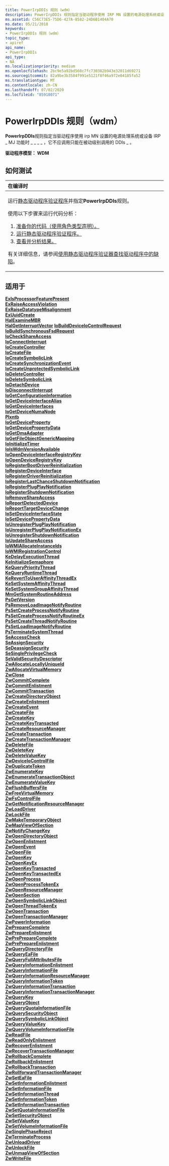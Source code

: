 ```yaml
---
title: PowerIrpDDIs 规则（wdm）
description: PowerIrpDDIs 规则指定当驱动程序使用 IRP MN 设置的电源处理系统或设备 IRP \_ MJ \_ 功能时 \_ \_ \_ ，它不应调用只能在被动级别调用的 DDIs \_ 。
ms.assetid: C56C73E5-75D6-427A-8582-24D6B1404A70
ms.date: 05/21/2018
keywords:
- PowerIrpDDIs 规则（wdm）
topic_type:
- apiref
api_name:
- PowerIrpDDIs
api_type:
- NA
ms.localizationpriority: medium
ms.openlocfilehash: 2bc9e5a92bd560c7fc730382b943e32011d69271
ms.sourcegitcommit: 82a9be3b3584f991e5121f8f46a972e04185fa52
ms.translationtype: MT
ms.contentlocale: zh-CN
ms.lasthandoff: 07/02/2020
ms.locfileid: "85918071"
---
```

# <a name="powerirpddis-rule-wdm"></a>PowerIrpDDIs 规则（wdm）


**PowerIrpDDIs**规则指定当驱动程序使用 irp MN 设置的电源处理系统或设备 IRP \_ MJ 功能时 \_ \_ \_ \_ ，它不应调用只能在被动级别调用的 DDIs \_ 。

**驱动程序模型： WDM**

<a name="how-to-test"></a>如何测试
-----------

<table>
<colgroup>
<col width="100%" />
</colgroup>
<thead>
<tr class="header">
<th align="left">在编译时</th>
</tr>
</thead>
<tbody>
<tr class="odd">
<td align="left"><p>运行<a href="https://docs.microsoft.com/windows-hardware/drivers/devtest/static-driver-verifier" data-raw-source="[Static Driver Verifier](https://docs.microsoft.com/windows-hardware/drivers/devtest/static-driver-verifier)">静态驱动程序验证程序</a>并指定<strong>PowerIrpDDIs</strong>规则。</p>
使用以下步骤来运行代码分析：
<ol>
<li><a href="https://docs.microsoft.com/windows-hardware/drivers/devtest/using-static-driver-verifier-to-find-defects-in-drivers#preparing-your-source-code" data-raw-source="[Prepare your code (use role type declarations).](https://docs.microsoft.com/windows-hardware/drivers/devtest/using-static-driver-verifier-to-find-defects-in-drivers#preparing-your-source-code)">准备你的代码（使用角色类型声明）。</a></li>
<li><a href="https://docs.microsoft.com/windows-hardware/drivers/devtest/using-static-driver-verifier-to-find-defects-in-drivers#running-static-driver-verifier" data-raw-source="[Run Static Driver Verifier.](https://docs.microsoft.com/windows-hardware/drivers/devtest/using-static-driver-verifier-to-find-defects-in-drivers#running-static-driver-verifier)">运行静态驱动程序验证程序。</a></li>
<li><a href="https://docs.microsoft.com/windows-hardware/drivers/devtest/using-static-driver-verifier-to-find-defects-in-drivers#viewing-and-analyzing-the-results" data-raw-source="[View and analyze the results.](https://docs.microsoft.com/windows-hardware/drivers/devtest/using-static-driver-verifier-to-find-defects-in-drivers#viewing-and-analyzing-the-results)">查看并分析结果。</a></li>
</ol>
<p>有关详细信息，请参阅<a href="https://docs.microsoft.com/windows-hardware/drivers/devtest/using-static-driver-verifier-to-find-defects-in-drivers" data-raw-source="[Using Static Driver Verifier to Find Defects in Drivers](https://docs.microsoft.com/windows-hardware/drivers/devtest/using-static-driver-verifier-to-find-defects-in-drivers)">使用静态驱动程序验证器查找驱动程序中的缺陷</a>。</p></td>
</tr>
</tbody>
</table>

<a name="applies-to"></a>适用于
----------

[**ExIsProcessorFeaturePresent**](https://docs.microsoft.com/windows-hardware/drivers/ddi/wdm/nf-wdm-exisprocessorfeaturepresent)  
[**ExRaiseAccessViolation**](https://docs.microsoft.com/windows-hardware/drivers/ddi/ntddk/nf-ntddk-exraiseaccessviolation)  
[**ExRaiseDatatypeMisalignment**](https://docs.microsoft.com/windows-hardware/drivers/ddi/ntddk/nf-ntddk-exraisedatatypemisalignment)  
[**ExUuidCreate**](https://docs.microsoft.com/windows-hardware/drivers/ddi/ntddk/nf-ntddk-exuuidcreate)  
[**HalExamineMBR**](https://docs.microsoft.com/windows-hardware/drivers/ddi/ntddk/nf-ntddk-halexaminembr)  
[**HalGetInterruptVector**](https://docs.microsoft.com/previous-versions/windows/hardware/drivers/ff546644(v=vs.85))  
[**IoBuildDeviceIoControlRequest**](https://docs.microsoft.com/windows-hardware/drivers/ddi/wdm/nf-wdm-iobuilddeviceiocontrolrequest)  
[**IoBuildSynchronousFsdRequest**](https://docs.microsoft.com/windows-hardware/drivers/ddi/wdm/nf-wdm-iobuildsynchronousfsdrequest)  
[**IoCheckShareAccess**](https://docs.microsoft.com/windows-hardware/drivers/ddi/wdm/nf-wdm-iocheckshareaccess)  
[**IoConnectInterrupt**](https://docs.microsoft.com/windows-hardware/drivers/ddi/wdm/nf-wdm-ioconnectinterrupt)  
[**IoCreateController**](https://docs.microsoft.com/windows-hardware/drivers/ddi/ntddk/nf-ntddk-iocreatecontroller)  
[**IoCreateFile**](https://docs.microsoft.com/windows-hardware/drivers/ddi/wdm/nf-wdm-iocreatefile)  
[**IoCreateSymbolicLink**](https://docs.microsoft.com/windows-hardware/drivers/ddi/wdm/nf-wdm-iocreatesymboliclink)  
[**IoCreateSynchronizationEvent**](https://docs.microsoft.com/windows-hardware/drivers/ddi/wdm/nf-wdm-iocreatesynchronizationevent)  
[**IoCreateUnprotectedSymbolicLink**](https://docs.microsoft.com/windows-hardware/drivers/ddi/wdm/nf-wdm-iocreateunprotectedsymboliclink)  
[**IoDeleteController**](https://docs.microsoft.com/windows-hardware/drivers/ddi/ntddk/nf-ntddk-iodeletecontroller)  
[**IoDeleteSymbolicLink**](https://docs.microsoft.com/windows-hardware/drivers/ddi/wdm/nf-wdm-iodeletesymboliclink)  
[**IoDetachDevice**](https://docs.microsoft.com/windows-hardware/drivers/ddi/wdm/nf-wdm-iodetachdevice)  
[**IoDisconnectInterrupt**](https://docs.microsoft.com/windows-hardware/drivers/ddi/wdm/nf-wdm-iodisconnectinterrupt)  
[**IoGetConfigurationInformation**](https://docs.microsoft.com/windows-hardware/drivers/ddi/ntddk/nf-ntddk-iogetconfigurationinformation)  
[**IoGetDeviceInterfaceAlias**](https://docs.microsoft.com/windows-hardware/drivers/ddi/wdm/nf-wdm-iogetdeviceinterfacealias)  
[**IoGetDeviceInterfaces**](https://docs.microsoft.com/windows-hardware/drivers/ddi/wdm/nf-wdm-iogetdeviceinterfaces)  
[**IoGetDeviceNumaNode**](https://docs.microsoft.com/windows-hardware/drivers/ddi/wdm/nf-wdm-iogetdevicenumanode)  
[**Plxntb**](https://docs.microsoft.com/windows-hardware/drivers/ddi/wdm/nf-wdm-iogetdeviceobjectpointer)  
[**IoGetDeviceProperty**](https://docs.microsoft.com/windows-hardware/drivers/ddi/wdm/nf-wdm-iogetdeviceproperty)  
[**IoGetDevicePropertyData**](https://docs.microsoft.com/windows-hardware/drivers/ddi/wdm/nf-wdm-iogetdevicepropertydata)  
[**IoGetDmaAdapter**](https://docs.microsoft.com/windows-hardware/drivers/ddi/wdm/nf-wdm-iogetdmaadapter)  
[**IoGetFileObjectGenericMapping**](https://docs.microsoft.com/windows-hardware/drivers/ddi/ntddk/nf-ntddk-iogetfileobjectgenericmapping)  
[**IoInitializeTimer**](https://docs.microsoft.com/windows-hardware/drivers/ddi/wdm/nf-wdm-ioinitializetimer)  
[**IoIsWdmVersionAvailable**](https://docs.microsoft.com/windows-hardware/drivers/ddi/wdm/nf-wdm-ioiswdmversionavailable)  
[**IoOpenDeviceInterfaceRegistryKey**](https://docs.microsoft.com/windows-hardware/drivers/ddi/wdm/nf-wdm-ioopendeviceinterfaceregistrykey)  
[**IoOpenDeviceRegistryKey**](https://docs.microsoft.com/windows-hardware/drivers/ddi/wdm/nf-wdm-ioopendeviceregistrykey)  
[**IoRegisterBootDriverReinitialization**](https://docs.microsoft.com/windows-hardware/drivers/ddi/ntddk/nf-ntddk-ioregisterbootdriverreinitialization)  
[**IoRegisterDeviceInterface**](https://docs.microsoft.com/windows-hardware/drivers/ddi/wdm/nf-wdm-ioregisterdeviceinterface)  
[**IoRegisterDriverReinitialization**](https://docs.microsoft.com/windows-hardware/drivers/ddi/ntddk/nf-ntddk-ioregisterdriverreinitialization)  
[**IoRegisterLastChanceShutdownNotification**](https://docs.microsoft.com/windows-hardware/drivers/ddi/wdm/nf-wdm-ioregisterlastchanceshutdownnotification)  
[**IoRegisterPlugPlayNotification**](https://docs.microsoft.com/windows-hardware/drivers/ddi/wdm/nf-wdm-ioregisterplugplaynotification)  
[**IoRegisterShutdownNotification**](https://docs.microsoft.com/windows-hardware/drivers/ddi/wdm/nf-wdm-ioregistershutdownnotification)  
[**IoRemoveShareAccess**](https://docs.microsoft.com/windows-hardware/drivers/ddi/wdm/nf-wdm-ioremoveshareaccess)  
[**IoReportDetectedDevice**](https://docs.microsoft.com/windows-hardware/drivers/ddi/ntddk/nf-ntddk-ioreportdetecteddevice)  
[**IoReportTargetDeviceChange**](https://docs.microsoft.com/windows-hardware/drivers/ddi/wdm/nf-wdm-ioreporttargetdevicechange)  
[**IoSetDeviceInterfaceState**](https://docs.microsoft.com/windows-hardware/drivers/ddi/wdm/nf-wdm-iosetdeviceinterfacestate)  
[**IoSetDevicePropertyData**](https://docs.microsoft.com/windows-hardware/drivers/ddi/wdm/nf-wdm-iosetdevicepropertydata)  
[**IoUnregisterPlugPlayNotification**](https://docs.microsoft.com/windows-hardware/drivers/ddi/wdm/nf-wdm-iounregisterplugplaynotification)  
[**IoUnregisterPlugPlayNotificationEx**](https://docs.microsoft.com/windows-hardware/drivers/ddi/wdm/nf-wdm-iounregisterplugplaynotificationex)  
[**IoUnregisterShutdownNotification**](https://docs.microsoft.com/windows-hardware/drivers/ddi/wdm/nf-wdm-iounregistershutdownnotification)  
[**IoUpdateShareAccess**](https://docs.microsoft.com/windows-hardware/drivers/ddi/wdm/nf-wdm-ioupdateshareaccess)  
[**IoWMIAllocateInstanceIds**](https://docs.microsoft.com/windows-hardware/drivers/ddi/wdm/nf-wdm-iowmiallocateinstanceids)  
[**IoWMIRegistrationControl**](https://docs.microsoft.com/windows-hardware/drivers/ddi/wdm/nf-wdm-iowmiregistrationcontrol)  
[**KeDelayExecutionThread**](https://docs.microsoft.com/windows-hardware/drivers/ddi/wdm/nf-wdm-kedelayexecutionthread)  
[**KeInitializeSemaphore**](https://docs.microsoft.com/windows-hardware/drivers/ddi/wdm/nf-wdm-keinitializesemaphore)  
[**KeQueryPriorityThread**](https://docs.microsoft.com/windows-hardware/drivers/ddi/wdm/nf-wdm-kequeryprioritythread)  
[**KeQueryRuntimeThread**](https://docs.microsoft.com/windows-hardware/drivers/ddi/wdm/nf-wdm-kequeryruntimethread)  
[**KeRevertToUserAffinityThreadEx**](https://docs.microsoft.com/windows-hardware/drivers/ddi/wdm/nf-wdm-kereverttouseraffinitythreadex)  
[**KeSetSystemAffinityThread**](https://docs.microsoft.com/windows-hardware/drivers/ddi/wdm/nf-wdm-kesetsystemaffinitythread)  
[**KeSetSystemGroupAffinityThread**](https://docs.microsoft.com/windows-hardware/drivers/ddi/wdm/nf-wdm-kesetsystemgroupaffinitythread)  
[**MmGetSystemRoutineAddress**](https://docs.microsoft.com/windows-hardware/drivers/ddi/wdm/nf-wdm-mmgetsystemroutineaddress)  
[**PsGetVersion**](https://docs.microsoft.com/windows-hardware/drivers/ddi/wdm/nf-wdm-psgetversion)  
[**PsRemoveLoadImageNotifyRoutine**](https://docs.microsoft.com/windows-hardware/drivers/ddi/ntddk/nf-ntddk-psremoveloadimagenotifyroutine)  
[**PsSetCreateProcessNotifyRoutine**](https://docs.microsoft.com/windows-hardware/drivers/ddi/ntddk/nf-ntddk-pssetcreateprocessnotifyroutine)  
[**PsSetCreateProcessNotifyRoutineEx**](https://docs.microsoft.com/windows-hardware/drivers/ddi/ntddk/nf-ntddk-pssetcreateprocessnotifyroutineex)  
[**PsSetCreateThreadNotifyRoutine**](https://docs.microsoft.com/windows-hardware/drivers/ddi/ntddk/nf-ntddk-pssetcreatethreadnotifyroutine)  
[**PsSetLoadImageNotifyRoutine**](https://docs.microsoft.com/windows-hardware/drivers/ddi/ntddk/nf-ntddk-pssetloadimagenotifyroutine)  
[**PsTerminateSystemThread**](https://docs.microsoft.com/windows-hardware/drivers/ddi/wdm/nf-wdm-psterminatesystemthread)  
[**SeAccessCheck**](https://docs.microsoft.com/windows-hardware/drivers/ddi/wdm/nf-wdm-seaccesscheck)  
[**SeAssignSecurity**](https://docs.microsoft.com/windows-hardware/drivers/ddi/wdm/nf-wdm-seassignsecurity)  
[**SeDeassignSecurity**](https://docs.microsoft.com/windows-hardware/drivers/ddi/wdm/nf-wdm-sedeassignsecurity)  
[**SeSinglePrivilegeCheck**](https://docs.microsoft.com/windows-hardware/drivers/ddi/ntddk/nf-ntddk-sesingleprivilegecheck)  
[**SeValidSecurityDescriptor**](https://docs.microsoft.com/windows-hardware/drivers/ddi/wdm/nf-wdm-sevalidsecuritydescriptor)  
[**ZwAllocateLocallyUniqueId**](https://docs.microsoft.com/windows-hardware/drivers/ddi/ntddk/nf-ntddk-zwallocatelocallyuniqueid)  
[**ZwAllocateVirtualMemory**](https://msdn.microsoft.com/library/windows/hardware/ff566416)  
[**ZwClose**](https://docs.microsoft.com/windows-hardware/drivers/ddi/ntifs/nf-ntifs-ntclose)  
[**ZwCommitComplete**](https://docs.microsoft.com/windows-hardware/drivers/ddi/wdm/nf-wdm-ntcommitcomplete)  
[**ZwCommitEnlistment**](https://docs.microsoft.com/windows-hardware/drivers/ddi/wdm/nf-wdm-ntcommitenlistment)  
[**ZwCommitTransaction**](https://docs.microsoft.com/windows-hardware/drivers/ddi/wdm/nf-wdm-ntcommittransaction)  
[**ZwCreateDirectoryObject**](https://docs.microsoft.com/windows-hardware/drivers/ddi/wdm/nf-wdm-zwcreatedirectoryobject)  
[**ZwCreateEnlistment**](https://docs.microsoft.com/windows-hardware/drivers/ddi/wdm/nf-wdm-ntcreateenlistment)  
[**ZwCreateEvent**](https://msdn.microsoft.com/library/windows/hardware/ff566423)  
[**ZwCreateFile**](https://docs.microsoft.com/windows-hardware/drivers/ddi/ntifs/nf-ntifs-ntcreatefile)  
[**ZwCreateKey**](https://docs.microsoft.com/windows-hardware/drivers/ddi/wdm/nf-wdm-zwcreatekey)  
[**ZwCreateKeyTransacted**](https://docs.microsoft.com/windows-hardware/drivers/ddi/wdm/nf-wdm-zwcreatekeytransacted)  
[**ZwCreateResourceManager**](https://docs.microsoft.com/windows-hardware/drivers/ddi/wdm/nf-wdm-ntcreateresourcemanager)  
[**ZwCreateTransaction**](https://docs.microsoft.com/windows-hardware/drivers/ddi/wdm/nf-wdm-ntcreatetransaction)  
[**ZwCreateTransactionManager**](https://docs.microsoft.com/windows-hardware/drivers/ddi/wdm/nf-wdm-ntcreatetransactionmanager)  
[**ZwDeleteFile**](https://msdn.microsoft.com/library/windows/hardware/ff566435)  
[**ZwDeleteKey**](https://docs.microsoft.com/windows-hardware/drivers/ddi/wdm/nf-wdm-zwdeletekey)  
[**ZwDeleteValueKey**](https://docs.microsoft.com/windows-hardware/drivers/ddi/wdm/nf-wdm-zwdeletevaluekey)  
[**ZwDeviceIoControlFile**](https://msdn.microsoft.com/library/windows/hardware/ff566441)  
[**ZwDuplicateToken**](https://msdn.microsoft.com/library/windows/hardware/ff566446)  
[**ZwEnumerateKey**](https://docs.microsoft.com/windows-hardware/drivers/ddi/wdm/nf-wdm-zwenumeratekey)  
[**ZwEnumerateTransactionObject**](https://docs.microsoft.com/windows-hardware/drivers/ddi/wdm/nf-wdm-ntenumeratetransactionobject)  
[**ZwEnumerateValueKey**](https://docs.microsoft.com/windows-hardware/drivers/ddi/wdm/nf-wdm-zwenumeratevaluekey)  
[**ZwFlushBuffersFile**](https://msdn.microsoft.com/library/windows/hardware/ff566454)  
[**ZwFreeVirtualMemory**](https://msdn.microsoft.com/library/windows/hardware/ff566460)  
[**ZwFsControlFile**](https://msdn.microsoft.com/library/windows/hardware/ff566462)  
[**ZwGetNotificationResourceManager**](https://docs.microsoft.com/windows-hardware/drivers/ddi/wdm/nf-wdm-ntgetnotificationresourcemanager)  
[**ZwLoadDriver**](https://docs.microsoft.com/windows-hardware/drivers/ddi/wdm/nf-wdm-zwloaddriver)  
[**ZwLockFile**](https://msdn.microsoft.com/library/windows/hardware/ff566474)  
[**ZwMakeTemporaryObject**](https://docs.microsoft.com/windows-hardware/drivers/ddi/wdm/nf-wdm-zwmaketemporaryobject)  
[**ZwMapViewOfSection**](https://docs.microsoft.com/windows-hardware/drivers/ddi/wdm/nf-wdm-zwmapviewofsection)  
[**ZwNotifyChangeKey**](https://msdn.microsoft.com/library/windows/hardware/ff566488)  
[**ZwOpenDirectoryObject**](https://msdn.microsoft.com/library/windows/hardware/ff566492)  
[**ZwOpenEnlistment**](https://docs.microsoft.com/windows-hardware/drivers/ddi/wdm/nf-wdm-ntopenenlistment)  
[**ZwOpenEvent**](https://docs.microsoft.com/windows-hardware/drivers/ddi/wdm/nf-wdm-zwopenevent)  
[**ZwOpenFile**](https://docs.microsoft.com/windows-hardware/drivers/ddi/ntifs/nf-ntifs-ntopenfile)  
[**ZwOpenKey**](https://docs.microsoft.com/windows-hardware/drivers/ddi/wdm/nf-wdm-zwopenkey)  
[**ZwOpenKeyEx**](https://docs.microsoft.com/windows-hardware/drivers/ddi/wdm/nf-wdm-zwopenkeyex)  
[**ZwOpenKeyTransacted**](https://docs.microsoft.com/windows-hardware/drivers/ddi/wdm/nf-wdm-zwopenkeytransacted)  
[**ZwOpenKeyTransactedEx**](https://docs.microsoft.com/windows-hardware/drivers/ddi/wdm/nf-wdm-zwopenkeytransactedex)  
[**ZwOpenProcess**](https://docs.microsoft.com/windows-hardware/drivers/ddi/ntddk/nf-ntddk-ntopenprocess)  
[**ZwOpenProcessTokenEx**](https://msdn.microsoft.com/library/windows/hardware/ff567024)  
[**ZwOpenResourceManager**](https://docs.microsoft.com/windows-hardware/drivers/ddi/wdm/nf-wdm-ntopenresourcemanager)  
[**ZwOpenSection**](https://docs.microsoft.com/windows-hardware/drivers/ddi/wdm/nf-wdm-zwopensection)  
[**ZwOpenSymbolicLinkObject**](https://docs.microsoft.com/windows-hardware/drivers/ddi/wdm/nf-wdm-zwopensymboliclinkobject)  
[**ZwOpenThreadTokenEx**](https://msdn.microsoft.com/library/windows/hardware/ff567032)  
[**ZwOpenTransaction**](https://docs.microsoft.com/windows-hardware/drivers/ddi/wdm/nf-wdm-ntopentransaction)  
[**ZwOpenTransactionManager**](https://docs.microsoft.com/windows-hardware/drivers/ddi/wdm/nf-wdm-ntopentransactionmanager)  
[**ZwPowerInformation**](https://docs.microsoft.com/windows-hardware/drivers/ddi/wdm/nf-wdm-ntpowerinformation)  
[**ZwPrepareComplete**](https://docs.microsoft.com/windows-hardware/drivers/ddi/wdm/nf-wdm-ntpreparecomplete)  
[**ZwPrepareEnlistment**](https://docs.microsoft.com/windows-hardware/drivers/ddi/wdm/nf-wdm-ntprepareenlistment)  
[**ZwPrePrepareComplete**](https://docs.microsoft.com/windows-hardware/drivers/ddi/wdm/nf-wdm-ntprepreparecomplete)  
[**ZwPrePrepareEnlistment**](https://docs.microsoft.com/windows-hardware/drivers/ddi/wdm/nf-wdm-ntpreprepareenlistment)  
[**ZwQueryDirectoryFile**](https://msdn.microsoft.com/library/windows/hardware/ff567047)  
[**ZwQueryEaFile**](https://msdn.microsoft.com/library/windows/hardware/ff961907)  
[**ZwQueryFullAttributesFile**](https://docs.microsoft.com/windows-hardware/drivers/ddi/wdm/nf-wdm-zwqueryfullattributesfile)  
[**ZwQueryInformationEnlistment**](https://docs.microsoft.com/windows-hardware/drivers/ddi/wdm/nf-wdm-ntqueryinformationenlistment)  
[**ZwQueryInformationFile**](https://docs.microsoft.com/windows-hardware/drivers/ddi/ntifs/nf-ntifs-ntqueryinformationfile)  
[**ZwQueryInformationResourceManager**](https://docs.microsoft.com/windows-hardware/drivers/ddi/wdm/nf-wdm-ntqueryinformationresourcemanager)  
[**ZwQueryInformationToken**](https://msdn.microsoft.com/library/windows/hardware/ff567055)  
[**ZwQueryInformationTransaction**](https://docs.microsoft.com/windows-hardware/drivers/ddi/wdm/nf-wdm-ntqueryinformationtransaction)  
[**ZwQueryInformationTransactionManager**](https://docs.microsoft.com/windows-hardware/drivers/ddi/wdm/nf-wdm-ntqueryinformationtransactionmanager)  
[**ZwQueryKey**](https://docs.microsoft.com/windows-hardware/drivers/ddi/wdm/nf-wdm-zwquerykey)  
[**ZwQueryObject**](https://msdn.microsoft.com/library/windows/hardware/ff567062)  
[**ZwQueryQuotaInformationFile**](https://msdn.microsoft.com/library/windows/hardware/ff567064)  
[**ZwQuerySecurityObject**](https://msdn.microsoft.com/library/windows/hardware/ff567066)  
[**ZwQuerySymbolicLinkObject**](https://docs.microsoft.com/windows-hardware/drivers/ddi/wdm/nf-wdm-zwquerysymboliclinkobject)  
[**ZwQueryValueKey**](https://docs.microsoft.com/windows-hardware/drivers/ddi/wdm/nf-wdm-zwqueryvaluekey)  
[**ZwQueryVolumeInformationFile**](https://msdn.microsoft.com/library/windows/hardware/ff567070)  
[**ZwReadFile**](https://docs.microsoft.com/windows-hardware/drivers/ddi/ntifs/nf-ntifs-ntreadfile)  
[**ZwReadOnlyEnlistment**](https://docs.microsoft.com/windows-hardware/drivers/ddi/wdm/nf-wdm-ntreadonlyenlistment)  
[**ZwRecoverEnlistment**](https://docs.microsoft.com/windows-hardware/drivers/ddi/wdm/nf-wdm-ntrecoverenlistment)  
[**ZwRecoverTransactionManager**](https://docs.microsoft.com/windows-hardware/drivers/ddi/wdm/nf-wdm-ntrecovertransactionmanager)  
[**ZwRollbackComplete**](https://docs.microsoft.com/windows-hardware/drivers/ddi/wdm/nf-wdm-ntrollbackcomplete)  
[**ZwRollbackEnlistment**](https://docs.microsoft.com/windows-hardware/drivers/ddi/wdm/nf-wdm-ntrollbackenlistment)  
[**ZwRollbackTransaction**](https://docs.microsoft.com/windows-hardware/drivers/ddi/wdm/nf-wdm-ntrollbacktransaction)  
[**ZwRollforwardTransactionManager**](https://docs.microsoft.com/windows-hardware/drivers/ddi/wdm/nf-wdm-ntrollforwardtransactionmanager)  
[**ZwSetEaFile**](https://msdn.microsoft.com/library/windows/hardware/ff961908)  
[**ZwSetInformationEnlistment**](https://docs.microsoft.com/windows-hardware/drivers/ddi/wdm/nf-wdm-ntsetinformationenlistment)  
[**ZwSetInformationFile**](https://docs.microsoft.com/windows-hardware/drivers/ddi/ntifs/nf-ntifs-ntsetinformationfile)  
[**ZwSetInformationThread**](https://docs.microsoft.com/windows-hardware/drivers/ddi/ntddk/nf-ntddk-zwsetinformationthread)  
[**ZwSetInformationToken**](https://msdn.microsoft.com/library/windows/hardware/ff567102)  
[**ZwSetInformationTransaction**](https://docs.microsoft.com/windows-hardware/drivers/ddi/wdm/nf-wdm-ntsetinformationtransaction)  
[**ZwSetQuotaInformationFile**](https://msdn.microsoft.com/library/windows/hardware/ff567105)  
[**ZwSetSecurityObject**](https://msdn.microsoft.com/library/windows/hardware/ff567106)  
[**ZwSetValueKey**](https://docs.microsoft.com/windows-hardware/drivers/ddi/wdm/nf-wdm-zwsetvaluekey)  
[**ZwSetVolumeInformationFile**](https://msdn.microsoft.com/library/windows/hardware/ff567112)  
[**ZwSinglePhaseReject**](https://docs.microsoft.com/windows-hardware/drivers/ddi/wdm/nf-wdm-ntsinglephasereject)  
[**ZwTerminateProcess**](https://docs.microsoft.com/windows-hardware/drivers/ddi/ntddk/nf-ntddk-zwterminateprocess)  
[**ZwUnloadDriver**](https://docs.microsoft.com/windows-hardware/drivers/ddi/wdm/nf-wdm-zwunloaddriver)  
[**ZwUnlockFile**](https://msdn.microsoft.com/library/windows/hardware/ff567118)  
[**ZwUnmapViewOfSection**](https://docs.microsoft.com/windows-hardware/drivers/ddi/wdm/nf-wdm-zwunmapviewofsection)  
[**ZwWriteFile**](https://docs.microsoft.com/windows-hardware/drivers/ddi/ntifs/nf-ntifs-ntwritefile)  
 

 





